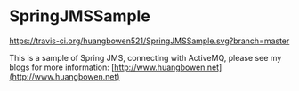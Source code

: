 SpringJMSSample
===============
https://travis-ci.org/huangbowen521/SpringJMSSample.svg?branch=master

This is a sample of Spring JMS, connecting with ActiveMQ, please see my blogs for more information: [http://www.huangbowen.net](http://www.huangbowen.net)



